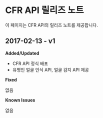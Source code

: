 # CFR API 릴리즈 노트
이 페이지는 CFR API의 릴리즈 노트를 제공합니다.

## 2017-02-13 - v1
**Added/Updated**
* CFR API 정식 배포
* 유명인 얼굴 인식 API, 얼굴 감지 API 제공

**Fixed**

없음

**Known Issues**

없음
